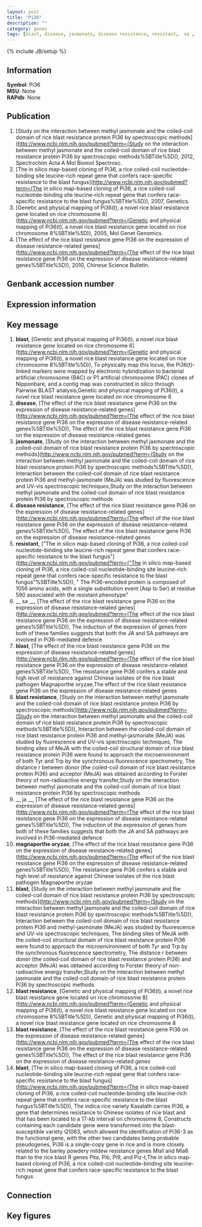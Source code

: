 ```yaml
---
layout: post
title: "Pi36"
description: ""
category: genes
tags: [blast, disease, jasmonate, disease resistance, resistant,  sa , blast resistance,  ja , magnaporthe oryzae]
---
```

{% include JB/setup %}

## Information
__Symbol__: Pi36  
__MSU__: None  
__RAPdb__: None  

## Publication
1. [Study on the interaction between methyl jasmonate and the coiled-coil domain of rice blast resistance protein Pi36 by spectroscopic methods](http://www.ncbi.nlm.nih.gov/pubmed?term=(Study on the interaction between methyl jasmonate and the coiled-coil domain of rice blast resistance protein Pi36 by spectroscopic methods%5BTitle%5D)), 2012, Spectrochim Acta A Mol Biomol Spectrosc.
2. [The in silico map-based cloning of Pi36, a rice coiled-coil nucleotide-binding site leucine-rich repeat gene that confers race-specific resistance to the blast fungus](http://www.ncbi.nlm.nih.gov/pubmed?term=(The in silico map-based cloning of Pi36, a rice coiled-coil nucleotide-binding site leucine-rich repeat gene that confers race-specific resistance to the blast fungus%5BTitle%5D)), 2007, Genetics.
3. [Genetic and physical mapping of Pi36(t), a novel rice blast resistance gene located on rice chromosome 8](http://www.ncbi.nlm.nih.gov/pubmed?term=(Genetic and physical mapping of Pi36(t), a novel rice blast resistance gene located on rice chromosome 8%5BTitle%5D)), 2005, Mol Genet Genomics.
4. [The effect of the rice blast resistance gene Pi36 on the expression of disease resistance-related genes](http://www.ncbi.nlm.nih.gov/pubmed?term=(The effect of the rice blast resistance gene Pi36 on the expression of disease resistance-related genes%5BTitle%5D)), 2010, Chinese Science Bulletin.

## Genbank accession number

## Expression information

## Key message
1. __blast__, [Genetic and physical mapping of Pi36(t), a novel rice blast resistance gene located on rice chromosome 8](http://www.ncbi.nlm.nih.gov/pubmed?term=(Genetic and physical mapping of Pi36(t), a novel rice blast resistance gene located on rice chromosome 8%5BTitle%5D)),  To physically map this locus, the Pi36(t)-linked markers were mapped by electronic hybridization to bacterial artificial chromosome (BAC) or P1 artificial chromosome (PAC) clones of Nipponbare, and a contig map was constructed in silico through Pairwise BLAST analysis,Genetic and physical mapping of Pi36(t), a novel rice blast resistance gene located on rice chromosome 8
2. __disease__, [The effect of the rice blast resistance gene Pi36 on the expression of disease resistance-related genes](http://www.ncbi.nlm.nih.gov/pubmed?term=(The effect of the rice blast resistance gene Pi36 on the expression of disease resistance-related genes%5BTitle%5D)), The effect of the rice blast resistance gene Pi36 on the expression of disease resistance-related genes
3. __jasmonate__, [Study on the interaction between methyl jasmonate and the coiled-coil domain of rice blast resistance protein Pi36 by spectroscopic methods](http://www.ncbi.nlm.nih.gov/pubmed?term=(Study on the interaction between methyl jasmonate and the coiled-coil domain of rice blast resistance protein Pi36 by spectroscopic methods%5BTitle%5D)), Interaction between the coiled-coil domain of rice blast resistance protein Pi36 and methyl-jasmonate (MeJA) was studied by fluorescence and UV-vis spectroscopic techniques,Study on the interaction between methyl jasmonate and the coiled-coil domain of rice blast resistance protein Pi36 by spectroscopic methods
4. __disease resistance__, [The effect of the rice blast resistance gene Pi36 on the expression of disease resistance-related genes](http://www.ncbi.nlm.nih.gov/pubmed?term=(The effect of the rice blast resistance gene Pi36 on the expression of disease resistance-related genes%5BTitle%5D)), The effect of the rice blast resistance gene Pi36 on the expression of disease resistance-related genes
5. __resistant__, ["The in silico map-based cloning of Pi36, a rice coiled-coil nucleotide-binding site leucine-rich repeat gene that confers race-specific resistance to the blast fungus"](http://www.ncbi.nlm.nih.gov/pubmed?term=("The in silico map-based cloning of Pi36, a rice coiled-coil nucleotide-binding site leucine-rich repeat gene that confers race-specific resistance to the blast fungus"%5BTitle%5D)), " The Pi36-encoded protein is composed of 1056 amino acids, with a single substitution event (Asp to Ser) at residue 590 associated with the resistant phenotype"
6. __ sa __, [The effect of the rice blast resistance gene Pi36 on the expression of disease resistance-related genes](http://www.ncbi.nlm.nih.gov/pubmed?term=(The effect of the rice blast resistance gene Pi36 on the expression of disease resistance-related genes%5BTitle%5D)),  The induction of the expression of genes from both of these families suggests that both the JA and SA pathways are involved in Pi36-mediated defence
7. __blast__, [The effect of the rice blast resistance gene Pi36 on the expression of disease resistance-related genes](http://www.ncbi.nlm.nih.gov/pubmed?term=(The effect of the rice blast resistance gene Pi36 on the expression of disease resistance-related genes%5BTitle%5D)), The resistance gene Pi36 confers a stable and high level of resistance against Chinese isolates of the rice blast pathogen Magnaporthe oryzae,The effect of the rice blast resistance gene Pi36 on the expression of disease resistance-related genes
8. __blast resistance__, [Study on the interaction between methyl jasmonate and the coiled-coil domain of rice blast resistance protein Pi36 by spectroscopic methods](http://www.ncbi.nlm.nih.gov/pubmed?term=(Study on the interaction between methyl jasmonate and the coiled-coil domain of rice blast resistance protein Pi36 by spectroscopic methods%5BTitle%5D)), Interaction between the coiled-coil domain of rice blast resistance protein Pi36 and methyl-jasmonate (MeJA) was studied by fluorescence and UV-vis spectroscopic techniques, The binding sites of MeJA with the coiled-coil structural domain of rice blast resistance protein Pi36 were found to approach the microenvironment of both Tyr and Trp by the synchronous fluorescence spectrometry, The distance r between donor (the coiled-coil domain of rice blast resistance protein Pi36) and acceptor (MeJA) was obtained according to Forster theory of non-radioactive energy transfer,Study on the interaction between methyl jasmonate and the coiled-coil domain of rice blast resistance protein Pi36 by spectroscopic methods
9. __ ja __, [The effect of the rice blast resistance gene Pi36 on the expression of disease resistance-related genes](http://www.ncbi.nlm.nih.gov/pubmed?term=(The effect of the rice blast resistance gene Pi36 on the expression of disease resistance-related genes%5BTitle%5D)),  The induction of the expression of genes from both of these families suggests that both the JA and SA pathways are involved in Pi36-mediated defence
10. __magnaporthe oryzae__, [The effect of the rice blast resistance gene Pi36 on the expression of disease resistance-related genes](http://www.ncbi.nlm.nih.gov/pubmed?term=(The effect of the rice blast resistance gene Pi36 on the expression of disease resistance-related genes%5BTitle%5D)), The resistance gene Pi36 confers a stable and high level of resistance against Chinese isolates of the rice blast pathogen Magnaporthe oryzae
11. __blast__, [Study on the interaction between methyl jasmonate and the coiled-coil domain of rice blast resistance protein Pi36 by spectroscopic methods](http://www.ncbi.nlm.nih.gov/pubmed?term=(Study on the interaction between methyl jasmonate and the coiled-coil domain of rice blast resistance protein Pi36 by spectroscopic methods%5BTitle%5D)), Interaction between the coiled-coil domain of rice blast resistance protein Pi36 and methyl-jasmonate (MeJA) was studied by fluorescence and UV-vis spectroscopic techniques, The binding sites of MeJA with the coiled-coil structural domain of rice blast resistance protein Pi36 were found to approach the microenvironment of both Tyr and Trp by the synchronous fluorescence spectrometry, The distance r between donor (the coiled-coil domain of rice blast resistance protein Pi36) and acceptor (MeJA) was obtained according to Forster theory of non-radioactive energy transfer,Study on the interaction between methyl jasmonate and the coiled-coil domain of rice blast resistance protein Pi36 by spectroscopic methods
12. __blast resistance__, [Genetic and physical mapping of Pi36(t), a novel rice blast resistance gene located on rice chromosome 8](http://www.ncbi.nlm.nih.gov/pubmed?term=(Genetic and physical mapping of Pi36(t), a novel rice blast resistance gene located on rice chromosome 8%5BTitle%5D)), Genetic and physical mapping of Pi36(t), a novel rice blast resistance gene located on rice chromosome 8
13. __blast resistance__, [The effect of the rice blast resistance gene Pi36 on the expression of disease resistance-related genes](http://www.ncbi.nlm.nih.gov/pubmed?term=(The effect of the rice blast resistance gene Pi36 on the expression of disease resistance-related genes%5BTitle%5D)), The effect of the rice blast resistance gene Pi36 on the expression of disease resistance-related genes
14. __blast__, [The in silico map-based cloning of Pi36, a rice coiled-coil nucleotide-binding site leucine-rich repeat gene that confers race-specific resistance to the blast fungus](http://www.ncbi.nlm.nih.gov/pubmed?term=(The in silico map-based cloning of Pi36, a rice coiled-coil nucleotide-binding site leucine-rich repeat gene that confers race-specific resistance to the blast fungus%5BTitle%5D)), The indica rice variety Kasalath carries Pi36, a gene that determines resistance to Chinese isolates of rice blast and that has been located to a 17-kb interval on chromosome 8, Constructs containing each candidate gene were transformed into the blast-susceptible variety Q1063, which allowed the identification of Pi36-3 as the functional gene, with the other two candidates being probable pseudogenes, Pi36 is a single-copy gene in rice and is more closely related to the barley powdery mildew resistance genes Mla1 and Mla6 than to the rice blast R genes Pita, Pib, Pi9, and Piz-t,The in silico map-based cloning of Pi36, a rice coiled-coil nucleotide-binding site leucine-rich repeat gene that confers race-specific resistance to the blast fungus

## Connection

## Key figures


